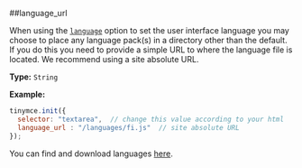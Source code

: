 ##language_url

When using the [`language`](#language) option to set the user interface language you may choose to place any language pack(s) in a directory other than the default. If you do this you need to provide a simple URL to where the language file is located. We recommend using a site absolute URL.

**Type:** `String`

**Example:**

```js
tinymce.init({
  selector: "textarea",  // change this value according to your html
  language_url : "/languages/fi.js"  // site absolute URL
});
```

You can find and download languages [here](http://www.tinymce.com/i18n/).
